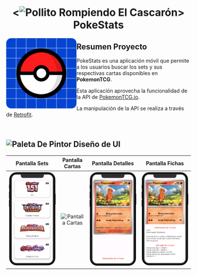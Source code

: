 <h1 align="center">
  <<img src="https://github.com/Rakioth/ProgrammingCourse/assets/75569411/e177d7d6-a47d-4fd7-ab5f-2743bdd7ac0f" alt="Pollito Rompiendo El Cascarón" width="33"/>> PokeStats
</h1>

<img src="docs/imgs/logo-pokestats.png" alt="Logo PokeStats" align="left" width="192"/>

## Resumen Proyecto

PokeStats es una aplicación móvil que permite a los usuarios buscar los sets y sus respectivas cartas disponibles en **PokemonTCG**.

Esta aplicación aprovecha la funcionalidad de la API de [PokemonTCG.io](https://pokemontcg.io).

La manipulación de la API se realiza a través de [Retrofit](https://square.github.io/retrofit).

<br/>

## <img src="https://github.com/Rakioth/ProgrammingCourse/assets/75569411/568f7054-883a-4c37-b1fd-9fcbcdeb0f36" alt="Paleta De Pintor" width="25"/> Diseño de UI

|                                                                              Pantalla Sets                                                                               |                                                                               Pantalla Cartas                                                                                |                                                                                    Pantalla Detalles                                                                                     |                                                                                   Pantalla Fichas                                                                                    |
| :----------------------------------------------------------------------------------------------------------------------------------------------------------------------: | :--------------------------------------------------------------------------------------------------------------------------------------------------------------------------: | :--------------------------------------------------------------------------------------------------------------------------------------------------------------------------------------: | :----------------------------------------------------------------------------------------------------------------------------------------------------------------------------------: |
| <picture><source media="(prefers-color-scheme: dark)" srcset="docs/imgs/dark/screen-sets.png"><img src="docs/imgs/light/screen-sets.png" alt="Pantalla Sets"/></picture> | <picture><source media="(prefers-color-scheme: dark)" srcset="docs/imgs/dark/screen-cards.png"><img src="docs/imgs/light/screen-cards.png" alt="Pantalla Cartas"/></picture> | <picture><source media="(prefers-color-scheme: dark)" srcset="docs/imgs/dark/es/screen-details.png"><img src="docs/imgs/light/es/screen-details.png" alt="Pantalla Detalles"/></picture> | <picture><source media="(prefers-color-scheme: dark)" srcset="docs/imgs/dark/es/screen-sheets.png"><img src="docs/imgs/light/es/screen-sheets.png" alt="Pantalla Fichas"/></picture> |
